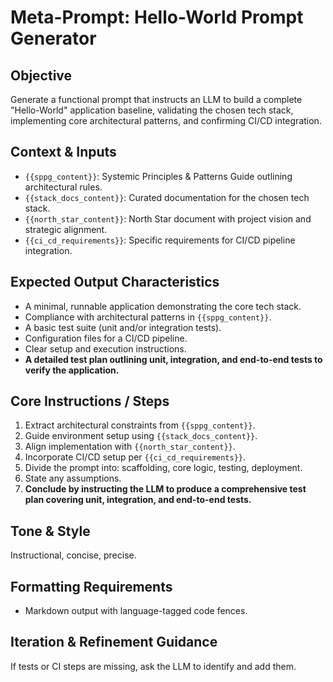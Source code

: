 # Meta-Prompt: Hello-World Prompt Generator

## Objective
Generate a functional prompt that instructs an LLM to build a complete "Hello-World" application baseline, validating the chosen tech stack, implementing core architectural patterns, and confirming CI/CD integration.

## Context & Inputs
- `{{sppg_content}}`: Systemic Principles & Patterns Guide outlining architectural rules.  
- `{{stack_docs_content}}`: Curated documentation for the chosen tech stack.  
- `{{north_star_content}}`: North Star document with project vision and strategic alignment.  
- `{{ci_cd_requirements}}`: Specific requirements for CI/CD pipeline integration.

## Expected Output Characteristics
- A minimal, runnable application demonstrating the core tech stack.  
- Compliance with architectural patterns in `{{sppg_content}}`.  
- A basic test suite (unit and/or integration tests).  
- Configuration files for a CI/CD pipeline.  
- Clear setup and execution instructions.  
- **A detailed test plan outlining unit, integration, and end-to-end tests to verify the application.**

## Core Instructions / Steps
1. Extract architectural constraints from `{{sppg_content}}`.  
2. Guide environment setup using `{{stack_docs_content}}`.  
3. Align implementation with `{{north_star_content}}`.  
4. Incorporate CI/CD setup per `{{ci_cd_requirements}}`.  
5. Divide the prompt into: scaffolding, core logic, testing, deployment.  
6. State any assumptions.  
7. **Conclude by instructing the LLM to produce a comprehensive test plan covering unit, integration, and end-to-end tests.**

## Tone & Style
Instructional, concise, precise.

## Formatting Requirements
- Markdown output with language-tagged code fences.

## Iteration & Refinement Guidance
If tests or CI steps are missing, ask the LLM to identify and add them. 